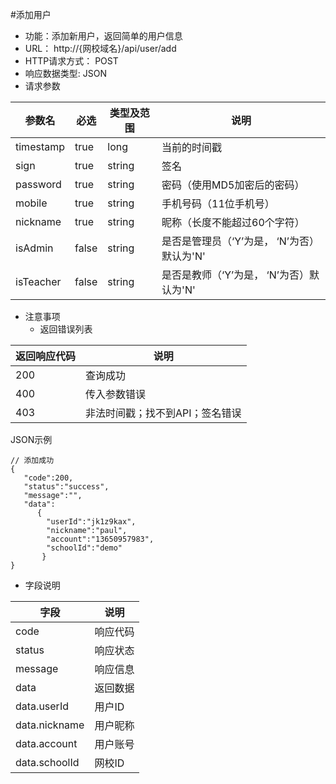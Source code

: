 #添加用户

* 功能：添加新用户，返回简单的用户信息
* URL： http://{网校域名}/api/user/add
* HTTP请求方式： POST
* 响应数据类型: JSON
* 请求参数

|参数名|	必选|	类型及范围|	说明|
|-----|----|------------|-------|
|timestamp|	true|	long|	当前的时间戳 |
|sign	|true|	string	|签名 |
|password|	true|	string	|密码（使用MD5加密后的密码）|
|mobile	|true|	string|手机号码（11位手机号）	|
|nickname|	true	|string|昵称（长度不能超过60个字符） |
|isAdmin|	false	|string|是否是管理员（‘Y’为是， ‘N’为否）默认为'N' |
|isTeacher|	false	|string|是否是教师（‘Y’为是， ‘N’为否）默认为'N' |

* 注意事项
	* 返回错误列表

|返回响应代码|	说明|
|----------|-------|
| 200 |	查询成功 |
| 400 |	传入参数错误 |
| 403 | 非法时间戳；找不到API；签名错误 |

JSON示例
````
// 添加成功
{
   "code":200,
   "status":"success",
   "message":"",
   "data":
      {
        "userId":"jk1z9kax",
        "nickname":"paul",
        "account":"13650957983",
        "schoolId":"demo"
       }
}
````

* 字段说明

|字段|	说明|
|----|------|
|code|	响应代码|
|status|	响应状态|
|message|	响应信息|
|data|	返回数据|
| data.userId | 用户ID |
| data.nickname | 用户昵称 |
| data.account | 用户账号 |
| data.schoolId | 网校ID |

